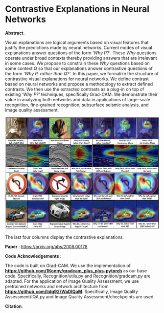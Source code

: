 # Contrastive Explanations in Neural Networks

**Abstract**. 

Visual explanations are logical arguments based on visual features that justify the predictions made by neural networks. Current modes of visual explanations answer questions of the form *‘Why P?’*. These *Why* questions operate under broad contexts thereby providing answers that are irrelevant in some cases. We propose to constrain these *Why* questions based on some context *Q* so that our explanations answer contrastive questions of the form *‘Why P, rather than Q?’*. In this paper, we formalize the structure of contrastive visual explanations for neural networks. We define contrast based on neural networks and propose a methodology to extract defined contrasts. We then use the extracted contrasts as a plug-in on top of existing *‘Why P?’* techniques, specifically Grad-CAM. We demonstrate their value in analyzing both networks and data in applications of large-scale recognition, fine-grained recognition, subsurface seismic analysis, and image quality assessment.  

![Contrastive Explanations](Explanations.png) 

The last four columns display the contrastive explanations.  

**Paper** : https://arxiv.org/abs/2008.00178 

**Code Acknowledgements** :  

The code is built on Grad-CAM. We use the implementation of **https://github.com/1Konny/gradcam_plus_plus-pytorch** as our base code. Specifically, Recognition/utils.py and Recognition/gradcam.py are adapted. For the application of Image Quality Assessment, we use pretrained networks and network architecture from **https://github.com/lidq92/WaDIQaM**. Specifically, Image Quality Assessment/IQA.py and Image Quality Assessment/checkpoints are used.

**Citation**. 
